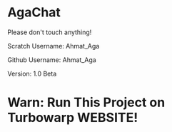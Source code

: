 # AgaChat

Please don't touch anything!

Scratch Username: Ahmat_Aga

Github Username: Ahmat_Aga

Version: 1.0 Beta

# Warn: Run This Project on Turbowarp __WEBSITE__!
